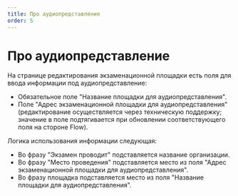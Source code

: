 ```yaml
---
title: Про аудиопредставление
order: 5
---
```


# Про аудиопредставление

На странице редактирования экзаменационной площадки есть поля для ввода информации под аудиопредставление:

* Обязательное поле "Название площадки для аудиопредставления".
* Поле "Адрес экзаменационной площадки для аудиопредставления" (редактирование осуществляется через техническую поддержку; значение в поле подтягивается при обновлении соответствующего поля на стороне Flow).

Логика использования информации следующая:

* Во фразу "Экзамен проводит" подставляется название организации.
* Во фразу "Место проведения" подставляется место из поля "Адрес экзаменационной площадки для аудиопредставления".
* Во фразу площадка подставляется место из поля "Название площадки для аудиопредставления".